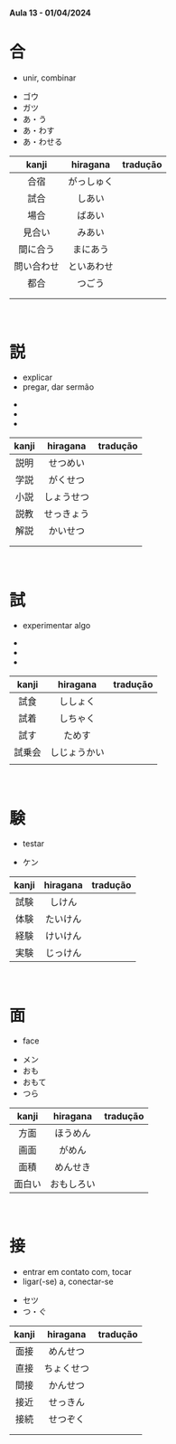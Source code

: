 #### Aula 13 - 01/04/2024


# 合
- unir, combinar

<ul><li>ゴウ</li><li>ガツ</li><li>あ・う</li><li>あ・わす</li><li>あ・わせる</li></ul>

| kanji | hiragana | tradução |
|:---:|:---:|:---:|
| 合宿 | がっしゅく |  |
| 試合 | しあい |  |
| 場合 | ばあい |  |
| 見合い | みあい |  |
| 間に合う | まにあう |  |
| 問い合わせ | といあわせ |  |
| 都合 | つごう |  |
|  |  |  |
|  |  |  |

<br>


# 説
<ul><li>explicar</li><li>pregar, dar sermão</li></ul>

<ul><li></li><li></li><li></li></ul>

| kanji | hiragana | tradução |
|:---:|:---:|:---:|
| 説明 | せつめい |  |
| 学説 | がくせつ |  |
| 小説 | しょうせつ |  |
| 説教 | せっきょう |  |
| 解説 | かいせつ |  |
|  |  |  |
|  |  |  |

<br>


# 試
- experimentar algo

<ul><li></li><li></li><li></li></ul>

| kanji | hiragana | tradução |
|:---:|:---:|:---:|
| 試食 | ししょく |  |
| 試着 | しちゃく |  |
| 試す | ためす |  |
| 試乗会 | しじょうかい |  |
|  |  |  |

<br>


# 験
- testar

- ケン

| kanji | hiragana | tradução |
|:---:|:---:|:---:|
| 試験 | しけん |  |
| 体験 | たいけん |  |
| 経験 | けいけん |  |
| 実験 | じっけん |  |

<br>


# 面
- face

<ul><li>メン</li><li>おも</li><li>おもて</li><li>つら</li></ul>

| kanji | hiragana | tradução |
|:---:|:---:|:---:|
| 方面 | ほうめん |  |
| 画面 | がめん |  |
| 面積 | めんせき |  |
| 面白い | おもしろい |  |

<br>


# 接
<ul><li>entrar em contato com, tocar</li><li>ligar(-se) a, conectar-se</li></ul>

<ul><li>セツ</li><li>つ・ぐ</li></ul>

| kanji | hiragana | tradução |
|:---:|:---:|:---:|
| 面接 | めんせつ |  |
| 直接 | ちょくせつ |  |
| 間接 | かんせつ |  |
| 接近 | せっきん |  |
| 接続 | せつぞく |  |
|  |  |  |
|  |  |  |